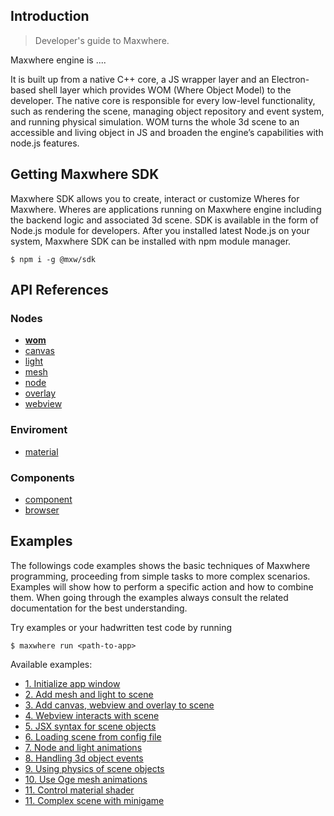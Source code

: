 ## Introduction

> Developer's guide to Maxwhere.
 
Maxwhere engine is ....

It is built up from a native C++ core, a JS wrapper layer and an Electron-based shell layer which provides WOM (Where Object Model) to the developer. The native core is responsible for every low-level functionality, such as rendering the scene, managing object repository and event system, and running physical simulation. WOM turns the whole 3d scene to an accessible and living object in JS and broaden the engine’s capabilities with node.js features.

## Getting Maxwhere SDK

Maxwhere SDK allows you to create, interact or customize Wheres for Maxwhere. Wheres are applications running on Maxwhere engine including the backend logic and associated 3d scene. SDK is available in the form of Node.js module for developers. After you installed latest Node.js on your system, Maxwhere SDK can be installed with npm module manager. 

```
$ npm i -g @mxw/sdk
```

## API References

### Nodes

- [**wom**](api/wom.md)
- [canvas](api/canvas.md)
- [light](api/light.md)
- [mesh](api/mesh.md)
- [node](api/node.md)
- [overlay](api/overlay.md)
- [webview](api/webview.md)

### Enviroment

- [material](api/material.md)

### Components

- [component](api/component.md)
- [browser](api/browser.md)

## Examples

The followings code examples shows the basic techniques of Maxwhere programming, proceeding from simple tasks to more complex scenarios. Examples will show how to perform a specific action and how to combine them. When going through the examples always consult the related documentation for the best understanding.

Try examples or your hadwritten test code by running

```
$ maxwhere run <path-to-app>
```

Available examples:

- [1. Initialize app window](../examples/1-initialize-window)
- [2. Add mesh and light to scene](../examples/2-mesh-light)
- [3. Add canvas, webview and overlay to scene](../examples/3-canvas-webview-overlay)
- [4. Webview interacts with scene](../examples/4-interactive-webview)
- [5. JSX syntax for scene objects](../examples/5-jsx-syntax)
- [6. Loading scene from config file](../examples/6-load-config)
- [7. Node and light animations](../examples/7-animations)
- [8. Handling 3d object events](../examples/8-event-handle)
- [9. Using physics of scene objects](../examples/9-physicals)
- [10. Use Oge mesh animations](../examples/10-mesh-animator)
- [11. Control material shader](../examples/11-shader-control)
- [11. Complex scene with minigame](../examples/12-complex-scene)
